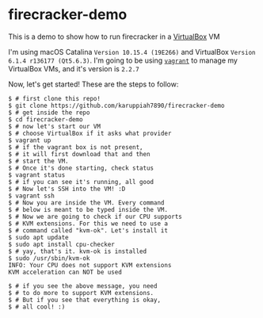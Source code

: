 # firecracker-demo

This is a demo to show how to run firecracker in a
[VirtualBox](https://www.virtualbox.org/) VM

I'm using macOS Catalina `Version 10.15.4 (19E266)` and VirtualBox
`Version 6.1.4 r136177 (Qt5.6.3)`. I'm going to be using
[`vagrant`](https://www.vagrantup.com/) to manage my VirtualBox VMs, and it's
version is `2.2.7`

Now, let's get started! These are the steps to follow:

```
$ # first clone this repo!
$ git clone https://github.com/karuppiah7890/firecracker-demo
$ # get inside the repo
$ cd firecracker-demo
$ # now let's start our VM
$ # choose VirtualBox if it asks what provider
$ vagrant up
$ # if the vagrant box is not present,
$ # it will first download that and then
$ # start the VM.
$ # Once it's done starting, check status
$ vagrant status
$ # if you can see it's running, all good
$ # Now let's SSH into the VM! :D
$ vagrant ssh
$ # Now you are inside the VM. Every command
$ # below is meant to be typed inside the VM.
$ # Now we are going to check if our CPU supports
$ # KVM extensions. For this we need to use a
$ # command called "kvm-ok". Let's install it
$ sudo apt update
$ sudo apt install cpu-checker
$ # yay, that's it. kvm-ok is installed
$ sudo /usr/sbin/kvm-ok
INFO: Your CPU does not support KVM extensions
KVM acceleration can NOT be used

$ # if you see the above message, you need
$ # to do more to support KVM extensions.
$ # But if you see that everything is okay,
$ # all cool! :)
```
